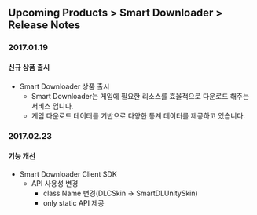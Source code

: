 ## Upcoming Products > Smart Downloader > Release Notes

### 2017.01.19
#### 신규 상품 출시
* Smart Downloader 상품 출시
    * Smart Downloader는 게임에 필요한 리소스를 효율적으로 다운로드 해주는 서비스 입니다.
    * 게임 다운로드 데이터를 기반으로 다양한 통계 데이터를 제공하고 있습니다.

### 2017.02.23
#### 기능 개선
* Smart Downloader Client SDK
    * API 사용성 변경
        * class Name 변경(DLCSkin -> SmartDLUnitySkin)
        * only static API 제공
